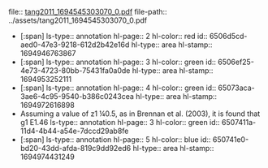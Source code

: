 file:: [tang2011_1694545303070_0.pdf](../assets/tang2011_1694545303070_0.pdf)
file-path:: ../assets/tang2011_1694545303070_0.pdf

- [:span]
  ls-type:: annotation
  hl-page:: 2
  hl-color:: red
  id:: 6506d5cd-aed0-47e3-9218-612d2b42e16d
  hl-type:: area
  hl-stamp:: 1694946763867
- [:span]
  ls-type:: annotation
  hl-page:: 3
  hl-color:: green
  id:: 6506ef25-4e73-4723-80bb-75431fa0a0de
  hl-type:: area
  hl-stamp:: 1694953252111
- [:span]
  ls-type:: annotation
  hl-page:: 4
  hl-color:: green
  id:: 65073aca-3ae6-4c95-9540-b386c0243cea
  hl-type:: area
  hl-stamp:: 1694972616898
- Assuming a value of z1 ¼0.5, as in Brennan et al. (2003), it is found that g1 E1.46
  ls-type:: annotation
  hl-page:: 3
  hl-color:: green
  id:: 6507411a-11d4-4b44-a54e-7dccd29ab8fe
- [:span]
  ls-type:: annotation
  hl-page:: 5
  hl-color:: blue
  id:: 650741e0-bd20-43dd-afda-819c9dd92ed6
  hl-type:: area
  hl-stamp:: 1694974431249